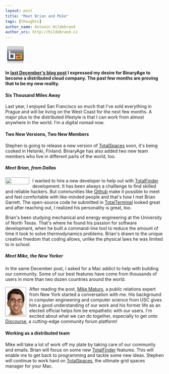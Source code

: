 ```yaml
---
layout: post
title: "Meet Brian and Mike"
tags: [thoughts]
author_name: Antonin Hildebrand
author_uri: http://hildebrand.cz
---
```


<img src="/shared/img/icons/binaryage-badge-64.png" class="intro-icon"/>

**In <a href="http://blog.binaryage.com/the-fourth-year-of-binaryage/">last December's blog post</a> I expressed my desire for BinaryAge to become a distributed cloud company. The past few months are proving that to be my new reality.**

#### Six Thousand Miles Away

Last year, I enjoyed San Francisco so much that I've sold everything in Prague and will be living on the West Coast for the next few months. A major plus to the distributed lifestyle is that I can work from almost anywhere in the world. I'm a digital nomad now.

#### Two New Versions, Two New Members

Stephen is going to release a new version of <a href="http://totalspaces.binaryage.com">TotalSpaces</a> soon, it's being cooked in Helsinki, Finland. BinaryAge has also added two new team members who live in different parts of the world, too.

##### Meet Brian, from Dallas

<img src="/images/brian.png" style="width:70px;float:left; margin-top: -2px; margin-right: 10px; padding:2px; border:1px #999 solid;"/> I wanted to hire a new developer to help out with <a href="http://totalfinder.binaryage.com">TotalFinder</a> development. It has been always a challlenge to find skilled and reliable hackers. But communities like [Github](http://github.com) make it possible to meet and feel comfortable with like-minded people and that's how I met Brian Garrett. The open-source code he submitted in [TotalTerminal](http://totalterminal.binaryage.com) looked great and after reaching out, I realized his personality is great, too.

Brian's been studying mechanical and energy engineering at the University of North Texas. That's where he found his passion for software development, when he built a command-line tool to reduce the amount of time it took to solve thermodynamics problems. Brian's drawn to the unique creative freedom that coding allows, unlike the physical laws he was limited to in school.

##### Meet Mike, the New Yorker

In the same December post, I asked for a Mac addict to help with building our community. Some of our best features have come from thousands of users in more than two dozen countries around the world.

<img src="/images/mike.jpg" style="width:60px;float:left; margin-top: 2px; margin-right: 10px; padding:2px; border:1px #999 solid;"/> After reading the post, <a href="http://www.michaelmaturo.com/">Mike Maturo</a>, a public relations expert from New York started a conversation with me. His background in computer engineering and computer science from USC gives him a good understanding of our work and his former life as an elected official helps him be empathetic with our users. I'm excited about what we can do together, especially to get onto <a href="http://www.discourse.org">Discourse</a>, a cutting-edge community forum platform!

#### Working as a distributed team

Mike will take a lot of work off my plate by taking care of our community and emails. Brian will focus on some new <a href="http://totalfinder.binaryage.com">TotalFinder</a> features. This will enable me to get back to programming and tackle some new ideas. Stephen will continue to work hard on <a href="http://totalspaces.binaryage.com">TotalSpaces</a>, the ultimate grid spaces manager for your Mac.